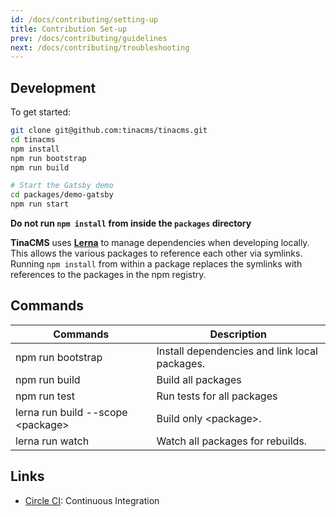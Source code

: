 ```yaml
---
id: /docs/contributing/setting-up
title: Contribution Set-up
prev: /docs/contributing/guidelines
next: /docs/contributing/troubleshooting
---
```


## Development

To get started:

```bash
git clone git@github.com:tinacms/tinacms.git
cd tinacms
npm install
npm run bootstrap
npm run build

# Start the Gatsby demo
cd packages/demo-gatsby
npm run start
```

**Do not run `npm install` from inside the `packages` directory**

<tip>**TinaCMS** uses [**Lerna**](https://lerna.js.org/) to manage dependencies when developing locally. This allows the various packages to reference each other via symlinks. Running `npm install` from within a package replaces the symlinks with references to the packages in the npm registry.</tip>

## Commands

| Commands                           | Description                                   |
| ---------------------------------- | --------------------------------------------- |
| npm run bootstrap                  | Install dependencies and link local packages. |
| npm run build                      | Build all packages                            |
| npm run test                       | Run tests for all packages                    |
| lerna run build --scope \<package> | Build only \<package>.                        |
| lerna run watch                    | Watch all packages for rebuilds.              |

## Links

- [Circle CI](https://circleci.com/gh/tinacms/tinacms): Continuous Integration
